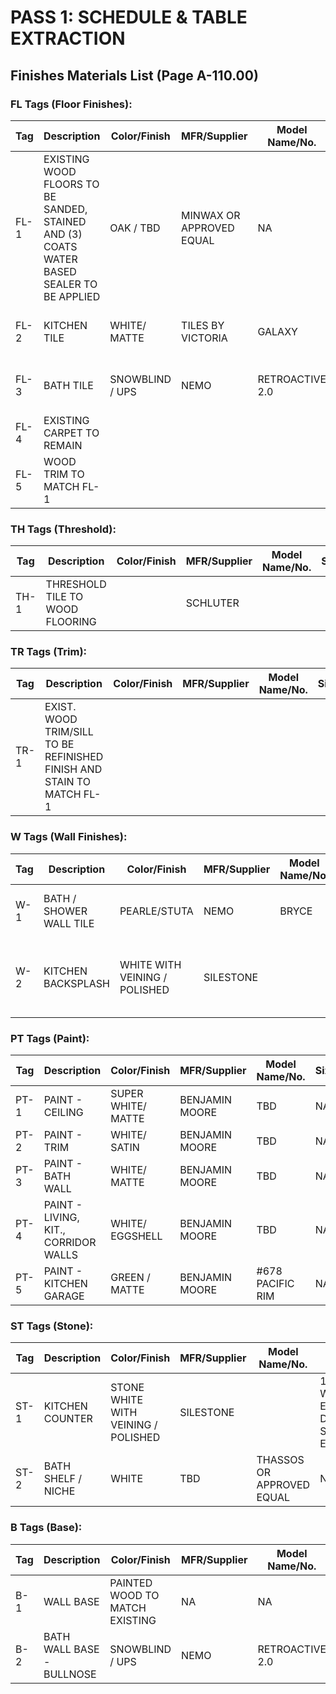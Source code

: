 # PASS 1: SCHEDULE & TABLE EXTRACTION

## Finishes Materials List (Page A-110.00)

### FL Tags (Floor Finishes):
| Tag | Description | Color/Finish | MFR/Supplier | Model Name/No. | Size | MFR | Thkns | Grout Color/Joint | Remarks | Contact |
|-----|-------------|--------------|--------------|----------------|------|-----|-------|-------------------|---------|---------|
| FL-1 | EXISTING WOOD FLOORS TO BE SANDED, STAINED AND (3) COATS WATER BASED SEALER TO BE APPLIED | OAK / TBD | MINWAX OR APPROVED EQUAL | NA | NA | NA | NA | NA | | |
| FL-2 | KITCHEN TILE | WHITE/ MATTE | TILES BY VICTORIA | GALAXY | 24X24 RECTIFIED PORCELAIN | LATICRETE/ TBD OR APPROVED EQUAL | 1/8" OR SMALLER | | | |
| FL-3 | BATH TILE | SNOWBLIND / UPS | NEMO | RETROACTIVE 2.0 | 12X12 | LATICRETE/ TBD OR APPROVED EQUAL | 1/8" | | | |
| FL-4 | EXISTING CARPET TO REMAIN | | | | | | | | PROTECT DURING CONSTRUCTION | |
| FL-5 | WOOD TRIM TO MATCH FL-1 | | | | | | | | | |

### TH Tags (Threshold):
| Tag | Description | Color/Finish | MFR/Supplier | Model Name/No. | Size | MFR | Thkns | Grout Color/Joint | Remarks | Contact |
|-----|-------------|--------------|--------------|----------------|------|-----|-------|-------------------|---------|---------|
| TH-1 | THRESHOLD TILE TO WOOD FLOORING | | SCHLUTER | | | | 1/8" | | | |

### TR Tags (Trim):
| Tag | Description | Color/Finish | MFR/Supplier | Model Name/No. | Size | MFR | Thkns | Grout Color/Joint | Remarks | Contact |
|-----|-------------|--------------|--------------|----------------|------|-----|-------|-------------------|---------|---------|
| TR-1 | EXIST. WOOD TRIM/SILL TO BE REFINISHED FINISH AND STAIN TO MATCH FL-1 | | | | | | | | | |

### W Tags (Wall Finishes):
| Tag | Description | Color/Finish | MFR/Supplier | Model Name/No. | Size | MFR | Thkns | Grout Color/Joint | Remarks | Contact |
|-----|-------------|--------------|--------------|----------------|------|-----|-------|-------------------|---------|---------|
| W-1 | BATH / SHOWER WALL TILE | PEARLE/STUTA | NEMO | BRYCE | 12X24 / TBD | LATICRETE/ TBD OR APPROVED EQUAL | 1/8" | | | |
| W-2 | KITCHEN BACKSPLASH | WHITE WITH VEINING / POLISHED | SILESTONE | | 1 1/4" TH WITH EDGE DETAIL - SQUARED EDGES | NA | NA | NA | | https://www.cosentino.com/usa/colors/silestone/ethereal-glow/ |

### PT Tags (Paint):
| Tag | Description | Color/Finish | MFR/Supplier | Model Name/No. | Size | MFR | Thkns | Grout Color/Joint | Remarks | Contact |
|-----|-------------|--------------|--------------|----------------|------|-----|-------|-------------------|---------|---------|
| PT-1 | PAINT - CEILING | SUPER WHITE/ MATTE | BENJAMIN MOORE | TBD | NA | NA | NA | NA | | |
| PT-2 | PAINT - TRIM | WHITE/ SATIN | BENJAMIN MOORE | TBD | NA | NA | NA | NA | | |
| PT-3 | PAINT - BATH WALL | WHITE/ MATTE | BENJAMIN MOORE | TBD | NA | NA | NA | NA | | |
| PT-4 | PAINT - LIVING, KIT., CORRIDOR WALLS | WHITE/ EGGSHELL | BENJAMIN MOORE | TBD | NA | NA | NA | NA | | |
| PT-5 | PAINT - KITCHEN GARAGE | GREEN / MATTE | BENJAMIN MOORE | #678 PACIFIC RIM | NA | NA | NA | NA | | |

### ST Tags (Stone):
| Tag | Description | Color/Finish | MFR/Supplier | Model Name/No. | Size | MFR | Thkns | Grout Color/Joint | Remarks | Contact |
|-----|-------------|--------------|--------------|----------------|------|-----|-------|-------------------|---------|---------|
| ST-1 | KITCHEN COUNTER | STONE WHITE WITH VEINING / POLISHED | SILESTONE | | 1 1/4" TH WITH EDGE DETAIL - SQUARED EDGES | NA | NA | NA | | https://www.cosentino.com/usa/colors/silestone/ethereal-glow/ |
| ST-2 | BATH SHELF / NICHE | WHITE | TBD | THASSOS OR APPROVED EQUAL | NA | NA | NA | NA | | |

### B Tags (Base):
| Tag | Description | Color/Finish | MFR/Supplier | Model Name/No. | Size | MFR | Thkns | Grout Color/Joint | Remarks | Contact |
|-----|-------------|--------------|--------------|----------------|------|-----|-------|-------------------|---------|---------|
| B-1 | WALL BASE | PAINTED WOOD TO MATCH EXISTING | NA | NA | NA | NA | NA | NA | | |
| B-2 | BATH WALL BASE - BULLNOSE | SNOWBLIND / UPS | NEMO | RETROACTIVE 2.0 | 6X18 | LATICRETE/ TBD OR APPROVED EQUAL | 1/16" | | | |

